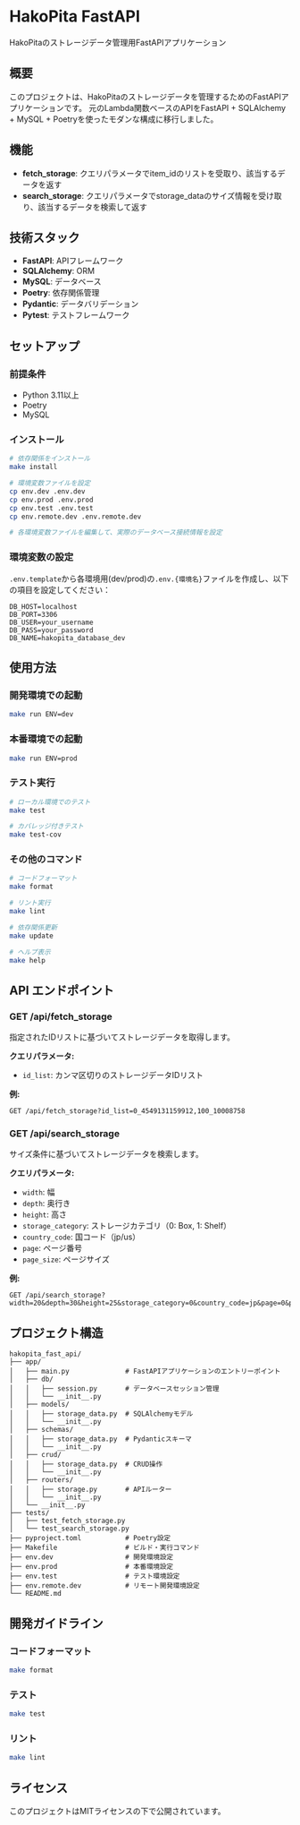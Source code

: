 # HakoPita FastAPI

HakoPitaのストレージデータ管理用FastAPIアプリケーション

## 概要

このプロジェクトは、HakoPitaのストレージデータを管理するためのFastAPIアプリケーションです。
元のLambda関数ベースのAPIをFastAPI + SQLAlchemy + MySQL + Poetryを使ったモダンな構成に移行しました。

## 機能

- **fetch_storage**: クエリパラメータでitem_idのリストを受取り、該当するデータを返す
- **search_storage**: クエリパラメータでstorage_dataのサイズ情報を受け取り、該当するデータを検索して返す

## 技術スタック

- **FastAPI**: APIフレームワーク
- **SQLAlchemy**: ORM
- **MySQL**: データベース
- **Poetry**: 依存関係管理
- **Pydantic**: データバリデーション
- **Pytest**: テストフレームワーク

## セットアップ

### 前提条件

- Python 3.11以上
- Poetry
- MySQL

### インストール

```bash
# 依存関係をインストール
make install

# 環境変数ファイルを設定
cp env.dev .env.dev
cp env.prod .env.prod
cp env.test .env.test
cp env.remote.dev .env.remote.dev

# 各環境変数ファイルを編集して、実際のデータベース接続情報を設定
```

### 環境変数の設定

`.env.template`から各環境用(dev/prod)の`.env.{環境名}`ファイルを作成し、以下の項目を設定してください：

```env
DB_HOST=localhost
DB_PORT=3306
DB_USER=your_username
DB_PASS=your_password
DB_NAME=hakopita_database_dev
```

## 使用方法

### 開発環境での起動

```bash
make run ENV=dev
```

### 本番環境での起動

```bash
make run ENV=prod
```

### テスト実行

```bash
# ローカル環境でのテスト
make test

# カバレッジ付きテスト
make test-cov

```

### その他のコマンド

```bash
# コードフォーマット
make format

# リント実行
make lint

# 依存関係更新
make update

# ヘルプ表示
make help
```

## API エンドポイント

### GET /api/fetch_storage
指定されたIDリストに基づいてストレージデータを取得します。

**クエリパラメータ:**
- `id_list`: カンマ区切りのストレージデータIDリスト

**例:**
```
GET /api/fetch_storage?id_list=0_4549131159912,100_10008758
```

### GET /api/search_storage
サイズ条件に基づいてストレージデータを検索します。

**クエリパラメータ:**
- `width`: 幅
- `depth`: 奥行き
- `height`: 高さ
- `storage_category`: ストレージカテゴリ（0: Box, 1: Shelf）
- `country_code`: 国コード（jp/us）
- `page`: ページ番号
- `page_size`: ページサイズ

**例:**
```
GET /api/search_storage?width=20&depth=30&height=25&storage_category=0&country_code=jp&page=0&page_size=10
```

## プロジェクト構造

```
hakopita_fast_api/
├── app/
│   ├── main.py              # FastAPIアプリケーションのエントリーポイント
│   ├── db/
│   │   ├── session.py       # データベースセッション管理
│   │   └── __init__.py
│   ├── models/
│   │   ├── storage_data.py  # SQLAlchemyモデル
│   │   └── __init__.py
│   ├── schemas/
│   │   ├── storage_data.py  # Pydanticスキーマ
│   │   └── __init__.py
│   ├── crud/
│   │   ├── storage_data.py  # CRUD操作
│   │   └── __init__.py
│   ├── routers/
│   │   ├── storage.py       # APIルーター
│   │   └── __init__.py
│   └── __init__.py
├── tests/
│   ├── test_fetch_storage.py
│   └── test_search_storage.py
├── pyproject.toml           # Poetry設定
├── Makefile                 # ビルド・実行コマンド
├── env.dev                  # 開発環境設定
├── env.prod                 # 本番環境設定
├── env.test                 # テスト環境設定
├── env.remote.dev           # リモート開発環境設定
└── README.md
```

## 開発ガイドライン

### コードフォーマット

```bash
make format
```

### テスト

```bash
make test
```

### リント

```bash
make lint
```

## ライセンス

このプロジェクトはMITライセンスの下で公開されています。 